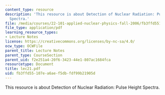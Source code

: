 ```yaml
---
content_type: resource
description: 'This resource is about Detection of Nuclear Radiation: Pulse Height
  Spectra.'
file: /media/courses/22-101-applied-nuclear-physics-fall-2006/fb3ffd55107ea6aef5dbfdf99b21905d_lec21.pdf
file_type: application/pdf
learning_resource_types:
- Lecture Notes
license: https://creativecommons.org/licenses/by-nc-sa/4.0/
ocw_type: OCWFile
parent_title: Lecture Notes
parent_type: CourseSection
parent_uid: f2e251a4-20f6-3423-44e1-807ac1684fca
resourcetype: Document
title: lec21.pdf
uid: fb3ffd55-107e-a6ae-f5db-fdf99b21905d
---
```

This resource is about Detection of Nuclear Radiation: Pulse Height Spectra.